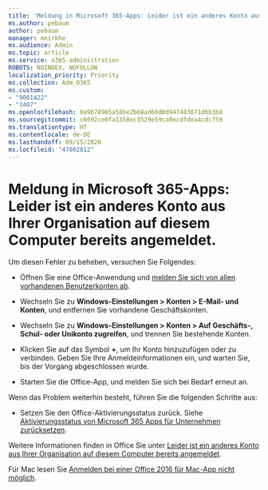 ```yaml
---
title: 'Meldung in Microsoft 365-Apps: Leider ist ein anderes Konto aus Ihrer Organisation auf diesem Computer bereits angemeldet.'
ms.author: pebaum
author: pebaum
manager: mnirkhe
ms.audience: Admin
ms.topic: article
ms.service: o365-administration
ROBOTS: NOINDEX, NOFOLLOW
localization_priority: Priority
ms.collection: Adm_O365
ms.custom:
- "9001422"
- "3407"
ms.openlocfilehash: 0a9678905a58be2b68ad60d0d947483671d6b3b8
ms.sourcegitcommit: c6692ce0fa1358ec3529e59ca0ecdfdea4cdc759
ms.translationtype: HT
ms.contentlocale: de-DE
ms.lasthandoff: 09/15/2020
ms.locfileid: "47802812"
---
```

# <a name="microsoft-365-apps-message---sorry-another-account-from-your-organization-is-already-signed-in"></a>Meldung in Microsoft 365-Apps: Leider ist ein anderes Konto aus Ihrer Organisation auf diesem Computer bereits angemeldet.

Um diesen Fehler zu beheben, versuchen Sie Folgendes:

- Öffnen Sie eine Office-Anwendung und [melden Sie sich von allen vorhandenen Benutzerkonten ab](https://support.office.com/article/sign-out-of-office-5a20dc11-47e9-4b6f-945d-478cb6d92071).

- Wechseln Sie zu **Windows-Einstellungen > Konten > E-Mail- und Konten**, und entfernen Sie vorhandene Geschäftskonten.

- Wechseln Sie zu **Windows-Einstellungen > Konten > Auf Geschäfts-, Schul- oder Unikonto zugreifen**, und trennen Sie bestehende Konten. 

- Klicken Sie auf das Symbol **+**, um Ihr Konto hinzuzufügen oder zu verbinden. Geben Sie Ihre Anmeldeinformationen ein, und warten Sie, bis der Vorgang abgeschlossen wurde.

- Starten Sie die Office-App, und melden Sie sich bei Bedarf erneut an. 

Wenn das Problem weiterhin besteht, führen Sie die folgenden Schritte aus: 

- Setzen Sie den Office-Aktivierungsstatus zurück. Siehe [Aktivierungsstatus von Microsoft 365 Apps für Unternehmen zurücksetzen](https://docs.microsoft.com/office365/troubleshoot/activation/reset-office-365-proplus-activation-state).

Weitere Informationen finden in Office Sie unter [Leider ist ein anderes Konto aus Ihrer Organisation auf diesem Computer bereits angemeldet](https://docs.microsoft.com/office/troubleshoot/error-messages/another-account-already-signed-in).

Für Mac lesen Sie [Anmelden bei einer Office 2016 für Mac-App nicht möglich](https://docs.microsoft.com/office365/troubleshoot/authentication/sign-in-to-office-2016-for-mac-fail).
